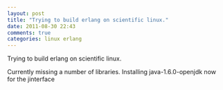 ```yaml
---
layout: post
title: "Trying to build erlang on scientific linux."
date: 2011-08-30 22:43
comments: true
categories: linux erlang
---
```


Trying to build erlang on scientific linux. 


Currently missing a number of libraries. Installing java-1.6.0-openjdk now for the jinterface

